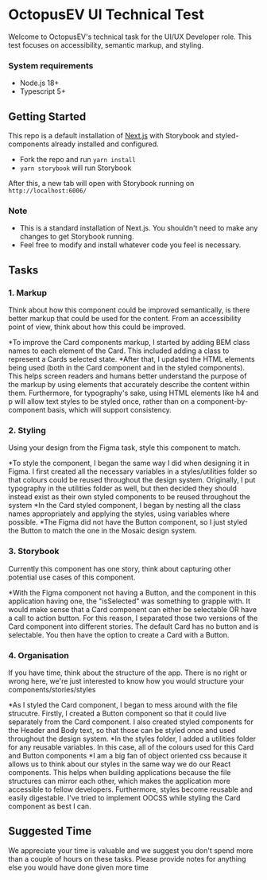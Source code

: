 # OctopusEV UI Technical Test

Welcome to OctopusEV's technical task for the UI/UX Developer role. This test focuses on accessibility, semantic markup, and styling.

### System requirements
- Node.js 18+
- Typescript 5+

## Getting Started

This repo is a default installation of [Next.js](https://nextjs.org/) with Storybook and styled-components already installed and configured.

- Fork the repo and run `yarn install`
- `yarn storybook` will run Storybook

After this, a new tab will open with Storybook running on `http://localhost:6006/`

### Note
- This is a standard installation of Next.js. You shouldn't need to make any changes to get Storybook running.
- Feel free to modify and install whatever code you feel is necessary.

## Tasks

### 1. Markup
Think about how this component could be improved semantically, is there better markup that could be used for the content. From an accessibility point of view, think about how this could be improved.

*To improve the Card components markup, I started by adding BEM class names to each element of the Card. This included adding a class to represent a Cards selected state. 
*After that, I updated the HTML elements being used (both in the Card component and in the styled components). This helps screen readers and humans better understand the purpose of the markup by using elements that accurately describe the content within them. Furthermore, for typography's sake, using HTML elements like h4 and p will allow text styles to be styled once, rather than on a component-by-component basis, which will support consistency.

### 2. Styling
Using your design from the Figma task, style this component to match. 

*To style the component, I began the same way I did when designing it in Figma. I first created all the necessary variables in a styles/utilities folder so that colours could be reused throughout the design system. Originally, I put typography in the utilities folder as well, but then decided they should instead exist as their own styled components to be reused throughout the system
*In the Card styled component, I began by nesting all the class names appropriately and applying the styles, using variables where possible. 
*The Figma did not have the Button component, so I just styled the Button to match the one in the Mosaic design system.

### 3. Storybook
Currently this component has one story, think about capturing other potential use cases of this component.

*With the Figma component not having a Button, and the component in this application having one, the "isSelected" was something to grapple with. It would make sense that a Card component can either be selectable OR have a call to action button. For this reason, I separated those two versions of the Card component into different stories. The default Card has no button and is selectable. You then have the option to create a Card with a Button.  

### 4. Organisation
If you have time, think about the structure of the app. There is no right or wrong here, we're just interested to know how you would structure your components/stories/styles

*As I styled the Card component, I began to mess around with the file strucutre. Firstly, I created a Button component so that it could live separately from the Card component. I also created styled components for the Header and Body text, so that those can be styled once and used throughout the design system. 
*In the styles folder, I added a utilities folder for any reusable variables. In this case, all of the colours used for this Card and Button components
*I am a big fan of object oriented css because it allows us to think about our styles in the same way we do our React components. This helps when building applications because the file structures can mirror each other, which makes the application more accessible to fellow developers. Furthermore, styles become reusable and easily digestable. I've tried to implement OOCSS while styling the Card component as best I can. 

## Suggested Time
We appreciate your time is valuable and we suggest you don't spend more than a couple of hours on these tasks. Please provide notes for anything else you would have done given more time